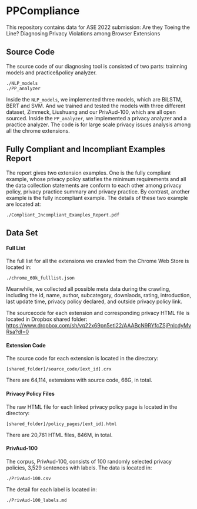 # PPCompliance
This repository contains data for ASE 2022 submission: Are they Toeing the Line? Diagnosing Privacy Violations among Browser Extensions

## Source Code
The source code of our diagnosing tool is consisted of two parts: trainning models and practice&policy analyzer.
```
./NLP_models
./PP_analyzer
```
Inside the `NLP_models`, we implemented three models, which are BiLSTM, BERT and SVM. And we trained and tested the models with three different dataset, Zimmeck, Liushuang and our PrivAud-100, which are all open sourced.
Inside the `PP_analyzer`, we implemented a privacy analyzer and a practice analyzer. The code is for large scale privacy issues analysis among all the chrome extensions.

## Fully Compliant and Incompliant Examples Report
The report gives two extension examples. One is the fully compliant example, whose privacy policy satisfies the minimum requirements and all the data collection statements are conform to each other among privacy policy, privacy practice summary and privacy practice. 
By contrast, another example is the fully incompliant example.
The details of these two example are located at:
```
./Compliant_Incompliant_Examples_Report.pdf
```

## Data Set
#### Full List
The full list for all the extensions we crawled from the Chrome Web Store is located in:
```
./chrome_60k_fulllist.json
```
Meanwhile, we collected all possible meta data during the crawling, including the id, name, author, subcategory, downlaods, rating, introduction, last update time, privacy policy declared, and outside privacy policy link.

The sourcecode for each extension and corresponding privacy HTML file is located in Dropbox shared folder:
https://www.dropbox.com/sh/vq22x69pn5etl22/AAABcN9RYfcZSjPnlcdyMvRsa?dl=0
#### Extension Code
The source code for each extension is located in the directory:
```
[shared_folder]/source_code/[ext_id].crx
```
There are 64,114, extensions with source code, 66G, in total.
#### Privacy Policy Files
The raw HTML file for each linked privacy policy page is located in the directory:
```
[shared_folder]/policy_pages/[ext_id].html
```
There are 20,761 HTML files, 846M, in total.

#### PrivAud-100
The corpus, PrivAud-100, consists of 100 randomly selected privacy policies, 3,529 sentences with labels.
The data is located in:
```
./PrivAud-100.csv
```
The detail for each label is located in:
```
./PrivAud-100_labels.md
```
